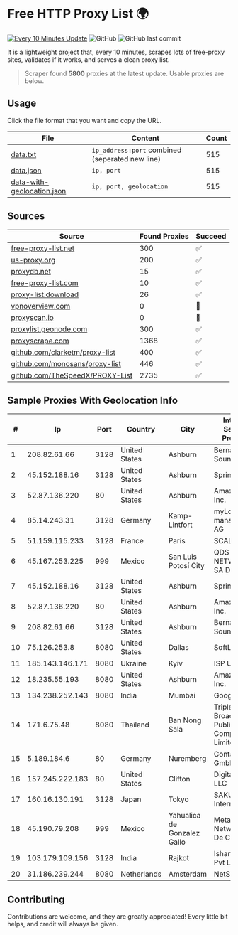 
# Free HTTP Proxy List 🌍

[![Every 10 Minutes Update](https://github.com/mertguvencli/http-proxy-list/actions/workflows/main.yml/badge.svg?branch=main)](https://github.com/mertguvencli/http-proxy-list/actions/workflows/main.yml)
![GitHub](https://img.shields.io/github/license/mertguvencli/http-proxy-list)
![GitHub last commit](https://img.shields.io/github/last-commit/mertguvencli/http-proxy-list)

It is a lightweight project that, every 10 minutes, scrapes lots of free-proxy sites, validates if it works, and serves a clean proxy list.


> Scraper found **5800** proxies at the latest update. Usable proxies are below.

## Usage

Click the file format that you want and copy the URL.


|File|Content|Count|
|----|-------|-----|
|[data.txt](https://raw.githubusercontent.com/mertguvencli/http-proxy-list/main/proxy-list/data.txt)|`ip_address:port` combined (seperated new line)|515|
|[data.json](https://raw.githubusercontent.com/mertguvencli/http-proxy-list/main/proxy-list/data.json)|`ip, port`|515|
|[data-with-geolocation.json](https://raw.githubusercontent.com/mertguvencli/http-proxy-list/main/proxy-list/data-with-geolocation.json)|`ip, port, geolocation`|515|

## Sources

|Source|Found Proxies|Succeed|
|------|-------------|-------|
|[free-proxy-list.net](https://free-proxy-list.net)|300|✅|
|[us-proxy.org](https://www.us-proxy.org)|200|✅|
|[proxydb.net](http://proxydb.net)|15|✅|
|[free-proxy-list.com](https://free-proxy-list.com/?page=&port=&type%5B%5D=http&type%5B%5D=https&up_time=0&search=Search)|10|✅|
|[proxy-list.download](https://www.proxy-list.download/HTTP)|26|✅|
|[vpnoverview.com](https://vpnoverview.com/privacy/anonymous-browsing/free-proxy-servers)|0|🚫|
|[proxyscan.io](https://www.proxyscan.io)|0|🚫|
|[proxylist.geonode.com](https://proxylist.geonode.com/api/proxy-list?limit=300&page=1&sort_by=lastChecked&sort_type=desc&protocols=http,https)|300|✅|
|[proxyscrape.com](https://api.proxyscrape.com/v2/?request=displayproxies&protocol=http&timeout=10000&country=all&ssl=all&anonymity=all)|1368|✅|
|[github.com/clarketm/proxy-list](https://raw.githubusercontent.com/clarketm/proxy-list/master/proxy-list-raw.txt)|400|✅|
|[github.com/monosans/proxy-list](https://raw.githubusercontent.com/monosans/proxy-list/main/proxies/http.txt)|446|✅|
|[github.com/TheSpeedX/PROXY-List](https://raw.githubusercontent.com/TheSpeedX/PROXY-List/master/http.txt)|2735|✅|


## Sample Proxies With Geolocation Info

|#|Ip|Port|Country|City|Internet Service Provider|
|-|--|----|-------|----|-------------------------|
|1|208.82.61.66|3128|United States|Ashburn|Bernardi Sounds|
|2|45.152.188.16|3128|United States|Ashburn|Sprint|
|3|52.87.136.220|80|United States|Ashburn|Amazon.com, Inc.|
|4|85.14.243.31|3128|Germany|Kamp-Lintfort|myLoc managed IT AG|
|5|51.159.115.233|3128|France|Paris|SCALEWAY|
|6|45.167.253.225|999|Mexico|San Luis Potosí City|QDS NETWORKS SA DE CV|
|7|45.152.188.16|3128|United States|Ashburn|Sprint|
|8|52.87.136.220|80|United States|Ashburn|Amazon.com, Inc.|
|9|208.82.61.66|3128|United States|Ashburn|Bernardi Sounds|
|10|75.126.253.8|8080|United States|Dallas|SoftLayer|
|11|185.143.146.171|8080|Ukraine|Kyiv|ISP UTELS|
|12|18.235.55.193|8080|United States|Ashburn|Amazon.com, Inc.|
|13|134.238.252.143|8080|India|Mumbai|Google LLC|
|14|171.6.75.48|8080|Thailand|Ban Nong Sala|Triple T Broadband Public Company Limited|
|15|5.189.184.6|80|Germany|Nuremberg|Contabo GmbH|
|16|157.245.222.183|80|United States|Clifton|DigitalOcean, LLC|
|17|160.16.130.191|3128|Japan|Tokyo|SAKURA Internet Inc.|
|18|45.190.79.208|999|Mexico|Yahualica de Gonzalez Gallo|Meta Networks SA De CV|
|19|103.179.109.156|3128|India|Rajkot|Ishan Netsol Pvt Ltd|
|20|31.186.239.244|8080|Netherlands|Amsterdam|NetSkope Inc|



## Contributing

Contributions are welcome, and they are greatly appreciated! Every
little bit helps, and credit will always be given.

